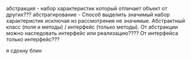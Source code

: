 
абстракция - набор характеристик который отличает объект от других???
абстрагирование - Способ выделить значимый набор характеристик исключая из рассмотрения не значимые. Абстрактный класс (поля и методы) / интерфейс (только методы). От абстракции можно наследовать интерфейс или реализацию???? От интерфейса только интерфейс???

я сдохну блин